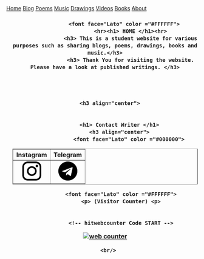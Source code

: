 <html lang="en">
<head>
 <style>
body {
  background-image: url('https://images.pexels.com/photos/4737484/pexels-photo-4737484.jpeg?auto=compress&cs=tinysrgb&w=2000');
  background-repeat: no-repeat;
  background-attachment: fixed;  
  background-size: cover;
}
	 @viewport {
  width: device-width ;
  zoom: 1.0 ;
} 
@-ms-viewport {
  width: device-width ;
} 
@media screen and (max-width:320px) {
  /* CSS for screens that are 320 pixels or less will be put in this section */
}
	 @media screen and (orientation:portrait) {
  /* ... */
}
@media screen and (orientation: landscape) {
  /* ... */
} 

<meta name="viewport" content="width=device-width, initial-scale=1">
<style>
body {
  margin: 0;
  font-family: Arial, Helvetica, sans-serif;
}

.topnav {
  overflow: hidden;
  background-color: #333;
}

.topnav a {
  float: left;
  color: #f2f2f2;
  text-align: center;
  padding: 14px 16px;
  text-decoration: none;
  font-size: 17px;
}

.topnav a:hover {
  background-color: #ddd;
  color: black;
}

.topnav a.active {
  background-color: #04AA6D;
  color: white;
}

</style>
</head>
<body>
<div class="navbar">
<div class="topnav">
  <a class="active" href="home.html">Home</a>
  <a href="blog.html">Blog</a>
  <a href="poem.html">Poems</a>
  <a href="music.html">Music</a>
  <a href="drawing.html">Drawings</a>
  <a href="#contact">Videos</a>
  <a href="books.html">Books</a>
  <a href="about.html">About</a>
</div>
</div>
<div style="padding-left:16px">
          <h3 align="center">
             
		   


              
                  
                  
		  
                  
		 
			    <font face="Lato" color ="#FFFFFF">
				    <hr><h1> HOME </h1><hr>
				    <h3> This is a student website for various purposes such as sharing blogs, poems, drawings, books and music.</h3>
				    <h3> Thank You for visiting the website. Please have a look at published writings. </h3>
				     
		   
	        
	     
	   <h3 align="center">

				   
			 <h1> Contact Writer </h1>
			 <h3 align="center">
				   <font face="Lato" color ="#000000">
<table border="1" background="transparent">  
<tr>
<th>Instagram </th>
<th >Telegram </th>

 </tr>
<tr>
<p><td><a href="https://www.instagram.com/steady_dark/"><img src="instagram.png" height="50" width="50"> </a></td>
	<td><a href="https://t.me/SteadyDark"> <img src="telegram.png" height="50" width="50"></a></td></P>
	
</tr>

</table>
					    

              
                 
              <font face="Lato" color ="#FFFFFF">
			  <p> (Visitor Counter) <p>
			 
			 
			  <!-- hitwebcounter Code START -->
<a href="https://www.hitwebcounter.com" target="_blank">
<img src="https://hitwebcounter.com/counter/counter.php?page=8021325&style=0010&nbdigits=5&type=ip&initCount=0" title="Free Counter" Alt="web counter"   border="0" /></a>      


                  
              
         
      <br/>

          
     

